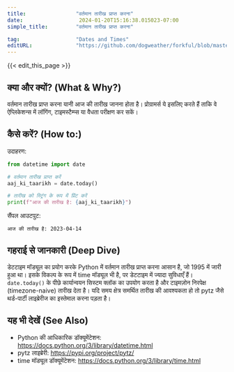 ```yaml
---
title:                "वर्तमान तारीख प्राप्त करना"
date:                  2024-01-20T15:16:38.015023-07:00
simple_title:         "वर्तमान तारीख प्राप्त करना"

tag:                  "Dates and Times"
editURL:              "https://github.com/dogweather/forkful/blob/master/content/hi/python/getting-the-current-date.md"
---
```


{{< edit_this_page >}}

## क्या और क्यों? (What & Why?)
वर्तमान तारीख प्राप्त करना यानी आज की तारीख जानना होता है। प्रोग्रामर्स ये इसलिए करते हैं ताकि वे ऐप्लिकेशन्स में लॉगिंग, टाइमस्टैम्प्स या वैधता परीक्षण कर सकें।

## कैसे करें? (How to:)
उदाहरण:
```Python
from datetime import date

# वर्तमान तारीख प्राप्त करें
aaj_ki_taarikh = date.today()

# तारीख को स्ट्रिंग के रूप में प्रिंट करें
print(f"आज की तारीख है: {aaj_ki_taarikh}")
```
सैंपल आउटपुट:
```
आज की तारीख है: 2023-04-14
```

## गहराई से जानकारी (Deep Dive)
डेटटाइम मॉड्यूल का प्रयोग करके Python में वर्तमान तारीख प्राप्त करना आसान है, जो 1995 में जारी हुआ था। इसके विकल्प के रूप में time मॉड्यूल भी है, पर डेटटाइम में ज्यादा सुविधाएँ हैं। `date.today()` के पीछे कार्यान्वयन सिस्टम क्लॉक का उपयोग करता है और टाइमज़ोन निरपेक्ष (timezone-naive) तारीख देता है। यदि समय क्षेत्र समर्थित तारीख की आवश्यकता हो तो pytz जैसे थर्ड-पार्टी लाइब्रेरीज का इस्तेमाल करना पड़ता है।

## यह भी देखें (See Also)
- Python की आधिकारिक डॉक्यूमेंटेशन: https://docs.python.org/3/library/datetime.html
- pytz लाइब्रेरी: https://pypi.org/project/pytz/
- time मॉड्यूल डॉक्यूमेंटेशन: https://docs.python.org/3/library/time.html
